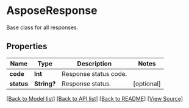 # AsposeResponse
Base class for all responses.

## Properties
Name | Type | Description | Notes
------------ | ------------- | ------------- | -------------
**code** | **Int** | Response status code. | 
**status** | **String?** | Response status. | [optional]

[[Back to Model list]](../README.md#documentation-for-models) [[Back to API list]](../README.md#documentation-for-api-endpoints) [[Back to README]](../README.md) [[View Source]](../AsposePdfCloud/Models/AsposeResponse.swift)


